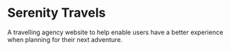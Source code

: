 # Serenity Travels
A travelling agency website to help enable users have a better experience when planning for their next adventure.
